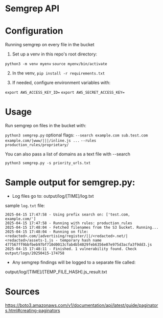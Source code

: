 # Semgrep API

# Configuration

Running semgrep on every file in the bucket

1. Set up a venv in this repo's root directory:

`python3 -m venv myenv`
`source myenv/bin/activate`

2. In the venv, `pip install -r requirements.txt`

3. If needed, configure environment variables with:

`export AWS_ACCESS_KEY_ID=`
`export AWS_SECRET_ACCESS_KEY=`

# Usage

Run semgrep on files in the bucket with:

`python3 semgrep.py` optional flags: `--search example.com sub.test.com example.com/|www/|||/inline.js ...` `--rules production_rules/proprietary/`

You can also pass a list of domains as a text file with --search

`python3 semgrep.py -s priority_urls.txt`

# Sample output for semgrep.py:

- Log files go to: output/log/[TIME]/log.txt

sample `log.txt` file:

```
2025-04-15 17:47:58 - Using prefix search on: ['test.com, example.com/']
2025-04-15 17:47:58 - Running with rules: production_rules
2025-04-15 17:48:04 - Fetched filenames from the S3 bucket. Running...
2025-04-15 17:48:04 - Running on file: <redacted>.com/|advertising/register/||/<redacted>.net/|<redacted>/assets-1.js - temporary hash name 477567ff9bbfbeb97bf710d0013cfab4b54029feb6356e07e975d3acfa3f9dd3.js
2025-04-15 17:48:11 - Finished. 1 vulnerability found. Check output/logs/20250415-174758
```

- Any semgrep findings will be logged to a separate file called:

output/log/[TIME]/[TEMP_FILE_HASH].js_result.txt


# Sources

https://boto3.amazonaws.com/v1/documentation/api/latest/guide/paginators.html#creating-paginators